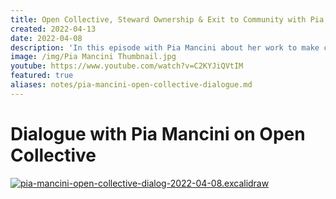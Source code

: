 ```yaml
---
title: Open Collective, Steward Ownership & Exit to Community with Pia Mancini
created: 2022-04-13
date: 2022-04-08
description: 'In this episode with Pia Mancini about her work to make community finance transparent and sustainable with Open Collective, her commitment ot steward ownership and the value of an exit to community.'
image: /img/Pia Mancini Thumbnail.jpg
youtube: https://www.youtube.com/watch?v=C2KYJiQVtIM
featured: true
aliases: notes/pia-mancini-open-collective-dialogue.md
---
```


# Dialogue with Pia Mancini on Open Collective

[![pia-mancini-open-collective-dialog-2022-04-08.excalidraw](/excalidraw/pia-mancini-open-collective-dialog-2022-04-08.excalidraw.svg)](/excalidraw/pia-mancini-open-collective-dialog-2022-04-08.excalidraw.svg)
